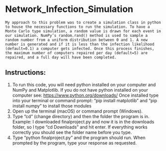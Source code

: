 # Network_Infection_Simulation
    My approach to this problem was to create a simulation class in python to house the necessary functions to run the simulation. To have a Monte Carlo type simulation, a random value is drawn for each event in our simulation. NumPy’s random.rand() method is used to sample a random number from a uniform distribution between 0 and 1. A new number is generated and if it is less than the infection likelihood (default=0.1) a computer gets infected. Once this process finishes, the maximum number of computers repaired per day (default=5) are repaired, and a full day will have been completed.
  
## Instructions:
  1.	To run this code, you will need python installed on your computer and NumPy and Matplotlib. If you do not have python installed on your computer see: https://www.python.org/downloads/ Once installed type into your terminal or command prompt: “pip install matplotlib” and “pip install numpy” to install those modules
  2.	Open up the terminal (macOS) or command prompt (Windows). 
  3.	Type “cd”  (change directory) and then the folder the program is in. Example: I downloaded  finalproject.py and now it is in the downloads folder, so I type “cd Downloads” and hit enter. If everything works correctly you should see the folder name before you type.
  4.	Type “python finalproject.py” and the program should run. When prompted by the program, type your response as requested. 

